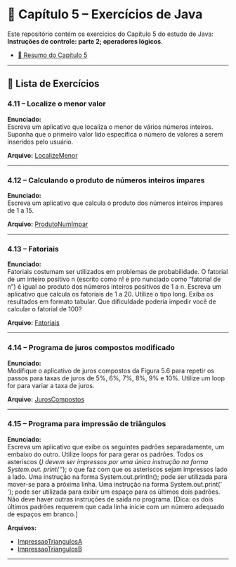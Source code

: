 # 📝 Capítulo 5 – Exercícios de Java

Este repositório contém os exercícios do Capítulo 5 do estudo de Java: **Instruções de controle: parte 2; operadores lógicos**. 

- [📄 Resumo do Capítulo 5](./README5.md)  

---

## 📂 Lista de Exercícios

### 4.11 – Localize o menor valor
**Enunciado:**  
Escreva um aplicativo que localiza o menor de vários números inteiros. Suponha que o primeiro valor lido 
especifica o número de valores a serem inseridos pelo usuário.

**Arquivo:** [LocalizeMenor](questoes_cap5/src/LocalizeMenor.java)

---

### 4.12 – Calculando o produto de números inteiros ímpares
**Enunciado:**  
Escreva um aplicativo que calcula o produto dos números inteiros ímpares de 1 a 15. 

**Arquivo:**  [ProdutoNumImpar](questoes_cap5/src/ProdutoNumImpar.java)  

---

### 4.13 – Fatoriais
**Enunciado:**  
Fatoriais costumam ser utilizados em problemas de probabilidade. O fatorial de um inteiro positivo n (escrito como n! e pro
nunciado como “fatorial de n”) é igual ao produto dos números inteiros positivos de 1 a n. Escreva um aplicativo que calcula os fatoriais 
de 1 a 20. Utilize o tipo long. Exiba os resultados em formato tabular. Que dificuldade poderia impedir você de calcular o fatorial de 100?  

**Arquivo:** [Fatoriais](questoes_cap5/src/Fatoriais.java)  

---

### 4.14 – Programa de juros compostos modificado
**Enunciado:**  
Modifique o aplicativo de juros compostos da Figura 5.6 para repetir os passos para taxas de juros de 5%, 6%, 7%, 8%, 9% e 10%. Utilize um loop for para variar a taxa de juros.

**Arquivo:** [JurosCompostos](questoes_cap5/src/JurosCompostos.java)  

---

### 4.15 – Programa para impressão de triângulos
**Enunciado:**  
Escreva um aplicativo que exibe os seguintes padrões separadamente, um embaixo do outro. 
Utilize loops for para gerar os padrões. Todos os asteriscos (*) devem ser impressos por uma única instrução na forma System.out.
print('*'); o que faz com que os asteriscos sejam impressos lado a lado. Uma instrução na forma System.out.println(); pode 
ser utilizada para mover-se para a próxima linha. Uma instrução na forma System.out.print(' '); pode ser utilizada para exibir 
um espaço para os últimos dois padrões. Não deve haver outras instruções de saída no programa. [Dica: os dois últimos padrões requerem 
que cada linha inicie com um número adequado de espaços em branco.]

**Arquivos:** 
- [ImpressaoTriangulosA](questoes_cap5/src/ImpressaoTriangulosA.java)  
- [ImpressaoTriangulosB](questoes_cap5/src/ImpressaoTriangulosB.java)  

---

